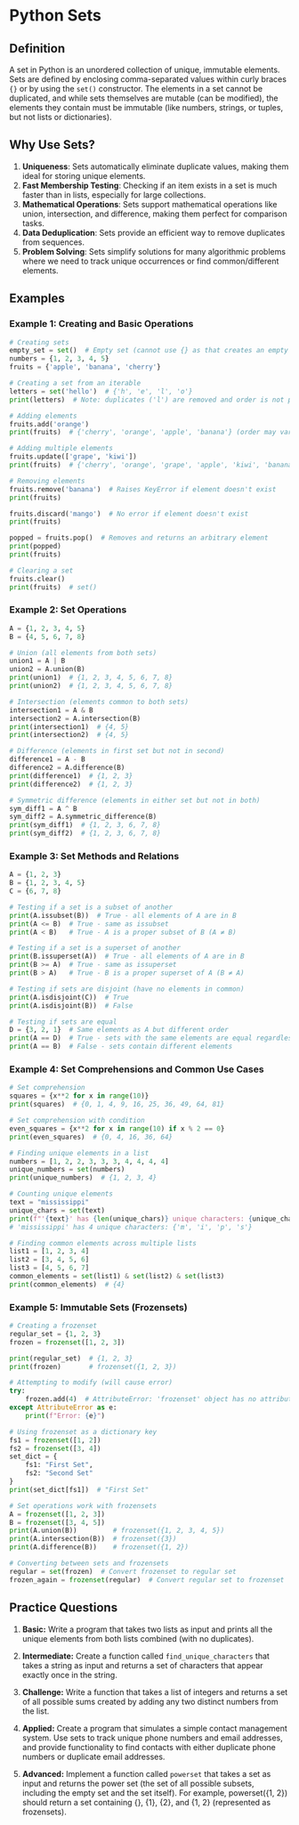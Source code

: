 # Python Sets

## Definition
A set in Python is an unordered collection of unique, immutable elements. Sets are defined by enclosing comma-separated values within curly braces `{}` or by using the `set()` constructor. The elements in a set cannot be duplicated, and while sets themselves are mutable (can be modified), the elements they contain must be immutable (like numbers, strings, or tuples, but not lists or dictionaries).

## Why Use Sets?
1. **Uniqueness**: Sets automatically eliminate duplicate values, making them ideal for storing unique elements.
2. **Fast Membership Testing**: Checking if an item exists in a set is much faster than in lists, especially for large collections.
3. **Mathematical Operations**: Sets support mathematical operations like union, intersection, and difference, making them perfect for comparison tasks.
4. **Data Deduplication**: Sets provide an efficient way to remove duplicates from sequences.
5. **Problem Solving**: Sets simplify solutions for many algorithmic problems where we need to track unique occurrences or find common/different elements.

## Examples

### Example 1: Creating and Basic Operations
```python
# Creating sets
empty_set = set()  # Empty set (cannot use {} as that creates an empty dictionary)
numbers = {1, 2, 3, 4, 5}
fruits = {'apple', 'banana', 'cherry'}

# Creating a set from an iterable
letters = set('hello')  # {'h', 'e', 'l', 'o'}
print(letters)  # Note: duplicates ('l') are removed and order is not preserved

# Adding elements
fruits.add('orange')
print(fruits)  # {'cherry', 'orange', 'apple', 'banana'} (order may vary)

# Adding multiple elements
fruits.update(['grape', 'kiwi'])
print(fruits)  # {'cherry', 'orange', 'grape', 'apple', 'kiwi', 'banana'} (order may vary)

# Removing elements
fruits.remove('banana')  # Raises KeyError if element doesn't exist
print(fruits)

fruits.discard('mango')  # No error if element doesn't exist
print(fruits)

popped = fruits.pop()  # Removes and returns an arbitrary element
print(popped)
print(fruits)

# Clearing a set
fruits.clear()
print(fruits)  # set()
```

### Example 2: Set Operations
```python
A = {1, 2, 3, 4, 5}
B = {4, 5, 6, 7, 8}

# Union (all elements from both sets)
union1 = A | B
union2 = A.union(B)
print(union1)  # {1, 2, 3, 4, 5, 6, 7, 8}
print(union2)  # {1, 2, 3, 4, 5, 6, 7, 8}

# Intersection (elements common to both sets)
intersection1 = A & B
intersection2 = A.intersection(B)
print(intersection1)  # {4, 5}
print(intersection2)  # {4, 5}

# Difference (elements in first set but not in second)
difference1 = A - B
difference2 = A.difference(B)
print(difference1)  # {1, 2, 3}
print(difference2)  # {1, 2, 3}

# Symmetric difference (elements in either set but not in both)
sym_diff1 = A ^ B
sym_diff2 = A.symmetric_difference(B)
print(sym_diff1)  # {1, 2, 3, 6, 7, 8}
print(sym_diff2)  # {1, 2, 3, 6, 7, 8}
```

### Example 3: Set Methods and Relations
```python
A = {1, 2, 3}
B = {1, 2, 3, 4, 5}
C = {6, 7, 8}

# Testing if a set is a subset of another
print(A.issubset(B))  # True - all elements of A are in B
print(A <= B)  # True - same as issubset
print(A < B)   # True - A is a proper subset of B (A ≠ B)

# Testing if a set is a superset of another
print(B.issuperset(A))  # True - all elements of A are in B
print(B >= A)  # True - same as issuperset
print(B > A)   # True - B is a proper superset of A (B ≠ A)

# Testing if sets are disjoint (have no elements in common)
print(A.isdisjoint(C))  # True
print(A.isdisjoint(B))  # False

# Testing if sets are equal
D = {3, 2, 1}  # Same elements as A but different order
print(A == D)  # True - sets with the same elements are equal regardless of order
print(A == B)  # False - sets contain different elements
```

### Example 4: Set Comprehensions and Common Use Cases
```python
# Set comprehension
squares = {x**2 for x in range(10)}
print(squares)  # {0, 1, 4, 9, 16, 25, 36, 49, 64, 81}

# Set comprehension with condition
even_squares = {x**2 for x in range(10) if x % 2 == 0}
print(even_squares)  # {0, 4, 16, 36, 64}

# Finding unique elements in a list
numbers = [1, 2, 2, 3, 3, 3, 4, 4, 4, 4]
unique_numbers = set(numbers)
print(unique_numbers)  # {1, 2, 3, 4}

# Counting unique elements
text = "mississippi"
unique_chars = set(text)
print(f"'{text}' has {len(unique_chars)} unique characters: {unique_chars}")
# 'mississippi' has 4 unique characters: {'m', 'i', 'p', 's'}

# Finding common elements across multiple lists
list1 = [1, 2, 3, 4]
list2 = [3, 4, 5, 6]
list3 = [4, 5, 6, 7]
common_elements = set(list1) & set(list2) & set(list3)
print(common_elements)  # {4}
```

### Example 5: Immutable Sets (Frozensets)
```python
# Creating a frozenset
regular_set = {1, 2, 3}
frozen = frozenset([1, 2, 3])

print(regular_set)  # {1, 2, 3}
print(frozen)       # frozenset({1, 2, 3})

# Attempting to modify (will cause error)
try:
    frozen.add(4)  # AttributeError: 'frozenset' object has no attribute 'add'
except AttributeError as e:
    print(f"Error: {e}")

# Using frozenset as a dictionary key
fs1 = frozenset([1, 2])
fs2 = frozenset([3, 4])
set_dict = {
    fs1: "First Set",
    fs2: "Second Set"
}
print(set_dict[fs1])  # "First Set"

# Set operations work with frozensets
A = frozenset([1, 2, 3])
B = frozenset([3, 4, 5])
print(A.union(B))         # frozenset({1, 2, 3, 4, 5})
print(A.intersection(B))  # frozenset({3})
print(A.difference(B))    # frozenset({1, 2})

# Converting between sets and frozensets
regular = set(frozen)  # Convert frozenset to regular set
frozen_again = frozenset(regular)  # Convert regular set to frozenset
```

## Practice Questions

1. **Basic:** Write a program that takes two lists as input and prints all the unique elements from both lists combined (with no duplicates).

2. **Intermediate:** Create a function called `find_unique_characters` that takes a string as input and returns a set of characters that appear exactly once in the string.

3. **Challenge:** Write a function that takes a list of integers and returns a set of all possible sums created by adding any two distinct numbers from the list.

4. **Applied:** Create a program that simulates a simple contact management system. Use sets to track unique phone numbers and email addresses, and provide functionality to find contacts with either duplicate phone numbers or duplicate email addresses.

5. **Advanced:** Implement a function called `powerset` that takes a set as input and returns the power set (the set of all possible subsets, including the empty set and the set itself). For example, powerset({1, 2}) should return a set containing {}, {1}, {2}, and {1, 2} (represented as frozensets).